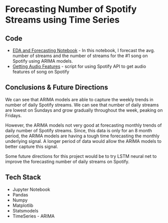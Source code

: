 # Forecasting Number of Spotify Streams using Time Series

## Code
* [EDA and Forecasting Notebook](https://github.com/maxgrossenbacher/kaggle_spotify/blob/master/src/Spotify_Time_Series.ipynb) - In this notebook, I forecast the avg. number of streams and the number of streams for the #1 song on Spotify using ARIMA models.
* [Getting Audio Features](https://github.com/maxgrossenbacher/kaggle_spotify/blob/master/src/spotify_data_collection.py) - script for using Spotify API to get audio features of song on Spotify  

## Conclusions & Future Directions
We can see that ARIMA models are able to capture the weekly trends in number of daily Spotify streams. We can see that number of daily streams are lowest on Sundays and grow gradually throughout the week, peaking on Fridays.

However, the ARIMA models not very good at forecasting monthly trends of daily number of Spotify streams. Since, this data is only for an 8 month period, the ARIMA models are having a tough time forecasting the monthly underlying signal. A longer period of data would allow the ARIMA models to better capture this signal.  
  
Some future directions for this project would be to try LSTM neural net to improve the forecasting number of daily streams on Spotify.

## Tech Stack
* Jupyter Notebook
* Pandas
* Numpy
* Matplotlib
* Statsmodels
* TimeSeries - ARIMA
